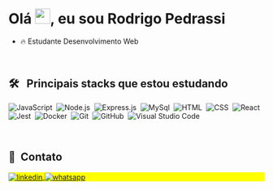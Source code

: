 <h1 align="left">Olá <img src="https://raw.githubusercontent.com/kaueMarques/kaueMarques/master/hi.gif" height="30px">, eu sou Rodrigo Pedrassi</h1>

- 🔥 Estudante Desenvolvimento Web

<br>

## 🛠 &nbsp; Principais stacks que estou estudando

![JavaScript](https://img.shields.io/badge/-JavaScript-05122A?style=flat&logo=javascript)&nbsp;
![Node.js](https://img.shields.io/badge/-Node.js-05122A?style=flat&logo=node.js)&nbsp;
![Express.js](https://img.shields.io/badge/-Express.js-05122A?style=flat&logo=express)&nbsp;
![MySql](https://img.shields.io/badge/-MySql-05122A?style=flat&logo=mysql)&nbsp;
![HTML](https://img.shields.io/badge/-HTML-05122A?style=flat&logo=HTML5)&nbsp;
![CSS](https://img.shields.io/badge/-CSS-05122A?style=flat&logo=CSS3&logoColor=1572B6)&nbsp;
![React](https://img.shields.io/badge/-Jest-05122A?style=flat&logo=Jest)&nbsp;
![Jest](https://img.shields.io/badge/-React-05122A?style=flat&logo=react)&nbsp;
![Docker](https://img.shields.io/badge/-Docker-05122A?style=flat&logo=docker)&nbsp;
![Git](https://img.shields.io/badge/-Git-05122A?style=flat&logo=git)&nbsp;
![GitHub](https://img.shields.io/badge/-GitHub-05122A?style=flat&logo=github)&nbsp;
![Visual Studio Code](https://img.shields.io/badge/-Visual%20Studio%20Code-05122A?style=flat&logo=visual-studio-code&logoColor=007ACC)&nbsp;

<br>

## 📝 &nbsp;Contato
<p align="left" style="background:yellow">
<a href="https://www.linkedin.com/in/rodpedrassi/" target="_blank">
 <img align="center" src="https://img.shields.io/badge/-rodpedrassi-05122A?style=flat&logo=Linkedin" alt="linkedin"/>
</a>
<a href="https://mywhats.net/rodpedrassi" target="_blank">
 <img align="center" src="https://img.shields.io/badge/-WhatsApp-05122A?style=flat&logo=WhatsApp" alt="whatsapp"/>
</a>
</p>

<br><br>

<!--

-->
